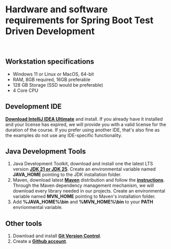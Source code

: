 # Hardware and software requirements for Spring Boot Test Driven Development
&nbsp;
&nbsp;

## Workstation specifications
- Windows 11 or Linux or MacOS, 64-bit
- RAM, 8GB required, 16GB preferable
- 128 GB Storage (SSD would be preferable)
- 4 Core CPU

## Development IDE
**[Download IntelliJ IDEA Ultimate](https://www.jetbrains.com/idea/download/#section=windows)** and install. If you already have it installed and your license has expired, we will provide you with a valid license for the duration of the course. If you prefer using another IDE, that's also fine as the examples do not use any IDE-specific functionality. 

## Java Development Tools
1. Java Development Toolkit, download and install one the latest LTS version **[JDK 21 or JDK 25](https://bell-sw.com/pages/downloads/)**. Create an environmental variable named **JAVA_HOME** pointing to the JDK installation folder.
1. Maven, download latest **[Maven](https://maven.apache.org/download.cgi)** distribution and follow the **[instructions](https://maven.apache.org/install.html)**. Through the Maven dependency management mechanism, we will download every library needed in our projects.  Create an environmental variable named **MVN_HOME** pointing to Maven's installation folder.
1. Add **%JAVA_HOME%\bin** and **%MVN_HOME%\bin** to your **PATH** envrionmental variable.

## Other tools
1. Download and install **[Git Version Control](https://git-scm.com/downloads)**.
1. Create a **[Github account](https://github.com/join)**.
